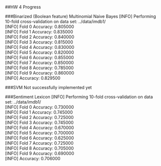 ##HW 4 Progress

###Binarized (Boolean feature) Multinomial Naive Bayes
[INFO]	Performing 10-fold cross-validation on data set:	../data/imdb1/<br />
[INFO]	Fold 0 Accuracy: 0.805000<br />
[INFO]	Fold 1 Accuracy: 0.835000<br />
[INFO]	Fold 2 Accuracy: 0.840000<br />
[INFO]	Fold 3 Accuracy: 0.815000<br />
[INFO]	Fold 4 Accuracy: 0.830000<br />
[INFO]	Fold 5 Accuracy: 0.820000<br />
[INFO]	Fold 6 Accuracy: 0.855000<br />
[INFO]	Fold 7 Accuracy: 0.850000<br />
[INFO]	Fold 8 Accuracy: 0.785000<br />
[INFO]	Fold 9 Accuracy: 0.860000<br />
[INFO]	Accuracy: 0.829500<br />

###SVM Not successfully implemented yet


###Sentiment Lexicon
[INFO]	Performing 10-fold cross-validation on data set:	../data/imdb1/<br />
[INFO]	Fold 0 Accuracy: 0.730000<br />
[INFO]	Fold 1 Accuracy: 0.745000<br />
[INFO]	Fold 2 Accuracy: 0.725000<br />
[INFO]	Fold 3 Accuracy: 0.745000<br />
[INFO]	Fold 4 Accuracy: 0.670000<br />
[INFO]	Fold 5 Accuracy: 0.700000<br />
[INFO]	Fold 6 Accuracy: 0.625000<br />
[INFO]	Fold 7 Accuracy: 0.725000<br />
[INFO]	Fold 8 Accuracy: 0.705000<br />
[INFO]	Fold 9 Accuracy: 0.690000<br />
[INFO]	Accuracy: 0.706000<br />